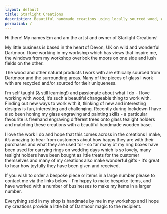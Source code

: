 ```yaml
---
layout: default
title: Starlight Creations
description: Beautiful handmade creations using locally sourced wood, gorgeous glass and made with love.
permalink: /
---
```


Hi there! My names Em and am the artist and owner of Starlight Creations!

My little business is based in the heart of Devon, UK on wild and wonderful Dartmoor. I love working in my workshop which has views that inspire me, the windows from my workshop overlook the moors on one side and lush fields on the other.

The wood and other natural products I work with are ethically sourced from Dartmoor and the surrounding areas. Many of the pieces of glass I work with are recycled and/or sourced for their uniqueness.

I’m self taught (& still learning!) and passionate about what I do - I love working with wood, it’s such a beautiful changeable thing to work with. Finding out new ways to work with it, thinking of new and interesting designs is fun, interesting and challenging. Recently during lockdown I have also been honing my glass engraving and painting skills - a particular favourite is freehand engraving different trees onto glass tealight holders and matching these creations with a beautiful handmade wooden base.

I love the work I do and hope that this comes across in the creations I make, it’s amazing to hear from customers about how happy they are with their purchases and what they are used for - so far many of my ring boxes have been used for carrying rings on wedding days which is so lovely, many tealight holders have been bought as little treats for the customer themselves and many of my creations also make wonderful gifts - it’s great to hear how joyfully they have been given and received.

If you wish to order a bespoke piece or items in a large number please to contact me via the links below - I'm happy to make bespoke items, and have worked with a number of businesses to make my items in a larger number.

Everything sold in my shop is handmade by me in my workshop and I hope my creations provide a little bit of Dartmoor magic to the recipient.
